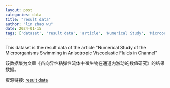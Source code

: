 ```yaml
---
layout: post
categories: data
title: "result data"
author: "lin zhao wu"
date: 2024-01-15
tags: ['dataset', 'result data', 'article', 'Numerical Study', 'Microorganisms Swimming', 'Anisotropic Viscoelastic Fluids', 'channel']
---
```


This dataset is the result data of the article "Numerical Study of the Microorganisms Swimming in Anisotropic Viscoelastic Fluids in Channel"

该数据集为文章《各向异性粘弹性流体中微生物在通道内游动的数值研究》的结果数据。

资源链接: [result data](https://doi.org/10.57760/sciencedb.14991)
